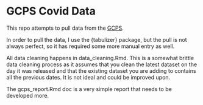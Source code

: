 # GCPS Covid Data

This repo attempts to pull data from the [GCPS](http://publish.gwinnett.k12.ga.us/gcps/home/public/schools/content/return-to-learning-hub/covid19-info-by-school). 

In order to pull the data, I use the {tabulizer} package, but the pull is not always perfect, so it has required some more manual entry as well. 

All data cleaning happens in data_cleaning.Rmd. This is a somewhat brittle data cleaning process as it assumes that you clean the latest dataset on the day it was released and that the existing dataset you are adding to contains all the previous dates. It is not ideal and could be improved upon.  

The gcps_report.Rmd doc is a very simple report that needs to be developed more. 


